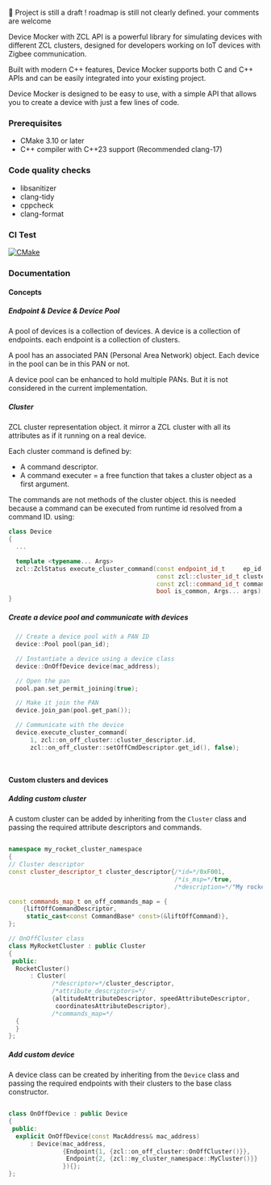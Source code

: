 👷 Project is still a draft ! roadmap is still not clearly defined. your comments are welcome


Device Mocker with ZCL API is a powerful library for simulating devices with different ZCL clusters, designed for developers working on IoT devices with Zigbee communication.

Built with modern C++ features, Device Mocker supports both C and C++ APIs and can be easily integrated into your existing project.

Device Mocker is designed to be easy to use, with a simple API that allows you to create a device with just a few lines of code.

### Prerequisites

- CMake 3.10 or later
- C++ compiler with C++23 support (Recommended clang-17)

### Code quality checks

- libsanitizer
- clang-tidy
- cppcheck
- clang-format

### CI Test

[![CMake](https://github.com/zakaria1193/mockerbee/actions/workflows/cmake.yml/badge.svg)](https://github.com/zakaria1193/mockerbee/actions/workflows/cmake.yml)

### Documentation

#### Concepts

##### Endpoint & Device & Device Pool

A pool of devices is a collection of devices. A device is a collection of endpoints. each endpoint is a collection of clusters.

A pool has an associated PAN (Personal Area Network) object. Each device in the pool can be in this PAN or not.

A device pool can be enhanced to hold multiple PANs. But it is not considered in the current implementation.

##### Cluster

ZCL cluster representation object. it mirror a ZCL cluster with all its attributes as if it running on a real device.

Each cluster command is defined by:

- A command descriptor.
- A command executer = a free function that takes a cluster object as a first argument.

The commands are not methods of the cluster object. this is needed because a command can be executed from runtime
id resolved from a command ID. using:

```C++
class Device
{
  ...

  template <typename... Args>
  zcl::ZclStatus execute_cluster_command(const endpoint_id_t     ep_id,
                                         const zcl::cluster_id_t cluster_id,
                                         const zcl::command_id_t command_id,
                                         bool is_common, Args... args);
}
```

##### Create a device pool and communicate with devices

```C++
  // Create a device pool with a PAN ID
  device::Pool pool(pan_id);

  // Instantiate a device using a device class
  device::OnOffDevice device(mac_address);

  // Open the pan
  pool.pan.set_permit_joining(true);

  // Make it join the PAN
  device.join_pan(pool.get_pan());

  // Communicate with the device
  device.execute_cluster_command(
      1, zcl::on_off_cluster::cluster_descriptor.id,
      zcl::on_off_cluster::setOffCmdDescriptor.get_id(), false);




```

#### Custom clusters and devices

##### Adding custom cluster

A custom cluster can be added by inheriting from the `Cluster` class and passing the required
attribute descriptors and commands.

```C++

namespace my_rocket_cluster_namespace
{
// Cluster descriptor
const cluster_descriptor_t cluster_descriptor{/*id=*/0xF001,
                                              /*is_msp=*/true,
                                              /*description=*/"My rocket cluster"};

const commands_map_t on_off_commands_map = {
    {liftOffCommandDescriptor,
     static_cast<const CommandBase* const>(&liftOffCommand)},
};

// OnOffCluster class
class MyRocketCluster : public Cluster
{
 public:
  RocketCluster()
      : Cluster(
            /*descriptor=*/cluster_descriptor,
            /*attribute_descriptors=*/
            {altitudeAttributeDescriptor, speedAttributeDescriptor,
             coordinatesAttributeDescriptor},
            /*commands_map=*/
  {
  }
};
```

##### Add custom device

A device class can be created by inheriting from the `Device` class and passing the required
endpoints with their clusters to the base class constructor.

```C++

class OnOffDevice : public Device
{
 public:
  explicit OnOffDevice(const MacAddress& mac_address)
      : Device(mac_address,
               {Endpoint{1, {zcl::on_off_cluster::OnOffCluster()}},
                Endpoint{2, {zcl::my_cluster_namespace::MyCluster()}}
               }){};
};
```
